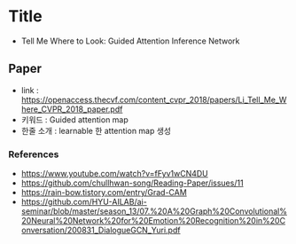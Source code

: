 ﻿# Title
- Tell Me Where to Look: Guided Attention Inference Network
## Paper

- link : https://openaccess.thecvf.com/content_cvpr_2018/papers/Li_Tell_Me_Where_CVPR_2018_paper.pdf
- 키워드 : Guided attention map
- 한줄 소개 : learnable 한 attention map 생성 

### References

- https://www.youtube.com/watch?v=fFyv1wCN4DU
- https://github.com/chullhwan-song/Reading-Paper/issues/11
- https://rain-bow.tistory.com/entry/Grad-CAM
- https://github.com/HYU-AILAB/ai-seminar/blob/master/season_13/07.%20A%20Graph%20Convolutional%20Neural%20Network%20for%20Emotion%20Recognition%20in%20Conversation/200831_DialogueGCN_Yuri.pdf
